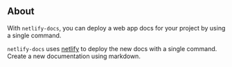 ## About

With `netlify-docs`, you can deploy a web app docs for your project by using a
single command.

`netlify-docs` uses [netlify](netlify.com) to deploy the new docs with a single
command. Create a new documentation using markdown.
